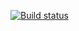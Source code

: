 [![Build status](https://ci.appveyor.com/api/projects/status/3b3xvdu7w46fxy57?svg=true)](https://ci.appveyor.com/project/dadiakov/ahj-hw-1)
